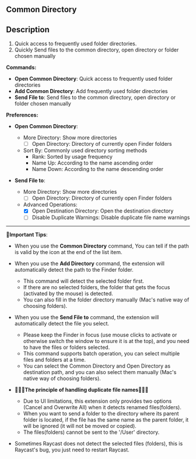 ## Common Directory

## Description

1. Quick access to frequently used folder directories.
2. Quickly Send files to the common directory, open directory or folder chosen manually

**Commands:**

- **Open Common Directory**: Quick access to frequently used folder directories
- **Add Common Directory**: Add frequently used folder directories
- **Send File to**: Send files to the common directory, open directory or folder chosen manually

**Preferences:**

- **Open Common Directory**:
  - More Directory: Show more directories
    - [ ] Open Directory: Directory of currently open Finder folders
  - Sort By: Commonly used directory sorting methods
    - Rank: Sorted by usage frequency
    - Name Up: According to the name ascending order
    - Name Down: According to the name descending order

- **Send File to**:
  - More Directory: Show more directories
    - [ ] Open Directory: Directory of currently open Finder folders
  - Advanced Operations:
    - [x] Open Destination Directory: Open the destination directory
    - [ ] Disable Duplicate Warnings: Disable duplicate file name warnings

------

🌟**Important Tips**:

- When you use the **Common Directory** command, You can tell if the path is valid by the icon at the end of the list item.

- When you use the **Add Directory** command, the extension will automatically detect the path to the Finder folder.
  - This command will detect the selected folder first.
  - If there are no selected folders, the folder that gets the focus (activated by the mouse) is detected.
  - You can also fill in the folder directory manually (Mac's native way of choosing folders).


- When you use the **Send File to** command, the extension will automatically detect the file you select.
  - Please keep the Finder in focus (use mouse clicks to activate or otherwise switch the window to ensure it is at the top), and you need to have the files or folders selected.
  - This command supports batch operation, you can select multiple files and folders at a time.
  - You can select the Common Directory and Open Directory as destination path, and you can also select them manually (Mac's native way of choosing folders).
  
- 🌟🌟🌟**The principle of handling duplicate file names**🌟🌟🌟
  - Due to UI limitations, this extension only provides two options (Cancel and Overwrite All) when it detects renamed files(folders).
  - When you want to send a folder to the directory where its parent folder is located, if the file has the same name as the parent folder, it will be ignored (it will not be moved or copied).
  - The files(folders) cannot be sent to the '/User' directory.

- Sometimes Raycast does not detect the selected files (folders), this is Raycast's bug, you just need to restart Raycast.